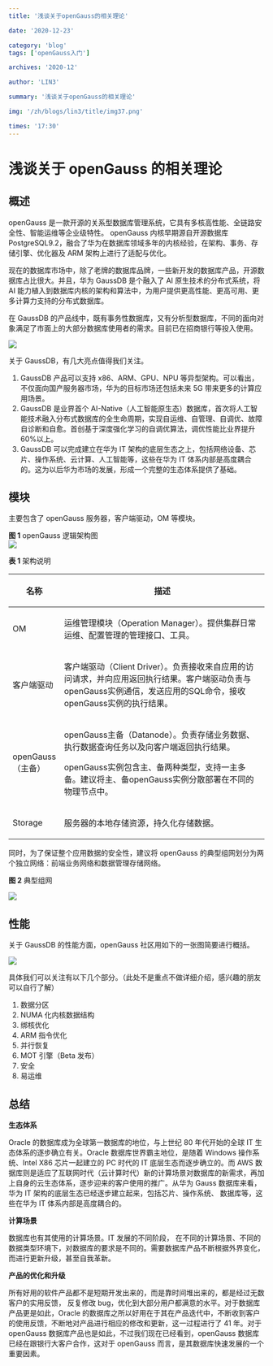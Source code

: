 ```yaml
---
title: '浅谈关于openGauss的相关理论'

date: '2020-12-23'

category: 'blog'
tags: ['openGauss入门']

archives: '2020-12'

author: 'LIN3'

summary: '浅谈关于openGauss的相关理论'

img: '/zh/blogs/lin3/title/img37.png'

times: '17:30'
---
```


# 浅谈关于 openGauss 的相关理论<a name="ZH-CN_TOPIC_0000001072922500"></a>

## 概述<a name="section9706131117298"></a>

openGauss 是一款开源的关系型数据库管理系统，它具有多核高性能、全链路安全性、智能运维等企业级特性。 openGauss 内核早期源自开源数据库 PostgreSQL9.2，融合了华为在数据库领域多年的内核经验，在架构、事务、存储引擎、优化器及 ARM 架构上进行了适配与优化。

现在的数据库市场中，除了老牌的数据库品牌，一些新开发的数据库产品，开源数据库占比很大。并且，华为 GaussDB 是个融入了 AI 原生技术的分布式系统，将 AI 能力植入到数据库内核的架构和算法中，为用户提供更高性能、更高可用、更多计算力支持的分布式数据库。

在 GaussDB 的产品线中，既有事务性数据库，又有分析型数据库，不同的面向对象满足了市面上的大部分数据库使用者的需求。目前已在招商银行等投入使用。

<img src='./figures/1.jpg'>

关于 GaussDB，有几大亮点值得我们关注。

1.  GaussDB 产品可以支持 x86、ARM、GPU、NPU 等异型架构。可以看出，不仅面向国产服务器市场，华为的目标市场还包括未来 5G 带来更多的计算应用场景。
2.  GaussDB 是业界首个 AI-Native（人工智能原生态）数据库，首次将人工智能技术融入分布式数据库的全生命周期，实现自运维、自管理、自调优、故障自诊断和自愈。首创基于深度强化学习的自调优算法，调优性能比业界提升 60%以上。
3.  GaussDB 可以完成建立在华为 IT 架构的底层生态之上，包括网络设备、芯片、操作系统、云计算、人工智能等，这些在华为 IT 体系内部是高度耦合的。这为以后华为市场的发展，形成一个完整的生态体系提供了基础。

## 模块<a name="section633601417374"></a>

主要包含了 openGauss 服务器，客户端驱动，OM 等模块。

**图 1** openGauss 逻辑架构图<a name="zh-cn_topic_0237080634_zh-cn_topic_0231764167_fig5205420191411"></a>  
<img src='./figures/openGauss逻辑架构图.png'>

**表 1** 架构说明

<a name="zh-cn_topic_0237080634_zh-cn_topic_0231764167_table5479978919151"></a>

<table><thead ><tr id="zh-cn_topic_0237080634_zh-cn_topic_0231764167_row4411284819151"><th class="cellrowborder"  width="14.469999999999999%" id="mcps1.2.3.1.1"><p id="zh-cn_topic_0237080634_zh-cn_topic_0231764167_p404366191511"><a name="zh-cn_topic_0237080634_zh-cn_topic_0231764167_p404366191511"></a><a name="zh-cn_topic_0237080634_zh-cn_topic_0231764167_p404366191511"></a>名称</p>
</th>
<th class="cellrowborder"  width="85.53%" id="mcps1.2.3.1.2"><p id="zh-cn_topic_0237080634_zh-cn_topic_0231764167_p7387596191511"><a name="zh-cn_topic_0237080634_zh-cn_topic_0231764167_p7387596191511"></a><a name="zh-cn_topic_0237080634_zh-cn_topic_0231764167_p7387596191511"></a>描述</p>
</th>
</tr>
</thead>
<tbody><tr id="zh-cn_topic_0237080634_zh-cn_topic_0231764167_row3200216592122"><td class="cellrowborder"  width="14.469999999999999%" headers="mcps1.2.3.1.1 "><p id="zh-cn_topic_0237080634_zh-cn_topic_0231764167_p1877290192147"><a name="zh-cn_topic_0237080634_zh-cn_topic_0231764167_p1877290192147"></a><a name="zh-cn_topic_0237080634_zh-cn_topic_0231764167_p1877290192147"></a>OM</p>
</td>
<td class="cellrowborder"  width="85.53%" headers="mcps1.2.3.1.2 "><p id="zh-cn_topic_0237080634_zh-cn_topic_0231764167_p4420997892147"><a name="zh-cn_topic_0237080634_zh-cn_topic_0231764167_p4420997892147"></a><a name="zh-cn_topic_0237080634_zh-cn_topic_0231764167_p4420997892147"></a>运维管理模块（Operation Manager）。提供集群日常运维、配置管理的管理接口、工具。</p>
</td>
</tr>
<tr id="zh-cn_topic_0237080634_zh-cn_topic_0231764167_row6476976919151"><td class="cellrowborder"  width="14.469999999999999%" headers="mcps1.2.3.1.1 "><p id="zh-cn_topic_0237080634_zh-cn_topic_0231764167_p11262944162914"><a name="zh-cn_topic_0237080634_zh-cn_topic_0231764167_p11262944162914"></a><a name="zh-cn_topic_0237080634_zh-cn_topic_0231764167_p11262944162914"></a>客户端驱动</p>
</td>
<td class="cellrowborder"  width="85.53%" headers="mcps1.2.3.1.2 "><p id="zh-cn_topic_0237080634_zh-cn_topic_0231764167_p23234897162914"><a name="zh-cn_topic_0237080634_zh-cn_topic_0231764167_p23234897162914"></a><a name="zh-cn_topic_0237080634_zh-cn_topic_0231764167_p23234897162914"></a>客户端驱动（Client Driver）。负责接收来自应用的访问请求，并向应用返回执行结果。客户端驱动负责与openGauss实例通信，发送应用的SQL命令，接收openGauss实例的执行结果。</p>
</td>
</tr>
<tr id="zh-cn_topic_0237080634_zh-cn_topic_0231764167_row5813821019151"><td class="cellrowborder"  width="14.469999999999999%" headers="mcps1.2.3.1.1 "><p id="zh-cn_topic_0237080634_zh-cn_topic_0231764167_p29314576162914"><a name="zh-cn_topic_0237080634_zh-cn_topic_0231764167_p29314576162914"></a><a name="zh-cn_topic_0237080634_zh-cn_topic_0231764167_p29314576162914"></a>openGauss（主备）</p>
</td>
<td class="cellrowborder"  width="85.53%" headers="mcps1.2.3.1.2 "><p id="zh-cn_topic_0237080634_zh-cn_topic_0231764167_p1933624014508"><a name="zh-cn_topic_0237080634_zh-cn_topic_0231764167_p1933624014508"></a><a name="zh-cn_topic_0237080634_zh-cn_topic_0231764167_p1933624014508"></a>openGauss主备（Datanode）。负责存储业务数据、执行数据查询任务以及向客户端返回执行结果。</p>
<p id="zh-cn_topic_0237080634_zh-cn_topic_0231764167_p56577630162914"><a name="zh-cn_topic_0237080634_zh-cn_topic_0231764167_p56577630162914"></a><a name="zh-cn_topic_0237080634_zh-cn_topic_0231764167_p56577630162914"></a>openGauss实例包含主、备两种类型，支持一主多备。建议将主、备openGauss实例分散部署在不同的物理节点中。</p>
</td>
</tr>
<tr id="zh-cn_topic_0237080634_zh-cn_topic_0231764167_row4354812919183"><td class="cellrowborder"  width="14.469999999999999%" headers="mcps1.2.3.1.1 "><p id="zh-cn_topic_0237080634_zh-cn_topic_0231764167_p553181019183"><a name="zh-cn_topic_0237080634_zh-cn_topic_0231764167_p553181019183"></a><a name="zh-cn_topic_0237080634_zh-cn_topic_0231764167_p553181019183"></a>Storage</p>
</td>
<td class="cellrowborder"  width="85.53%" headers="mcps1.2.3.1.2 "><p id="zh-cn_topic_0237080634_zh-cn_topic_0231764167_p64149272191943"><a name="zh-cn_topic_0237080634_zh-cn_topic_0231764167_p64149272191943"></a><a name="zh-cn_topic_0237080634_zh-cn_topic_0231764167_p64149272191943"></a>服务器的本地存储资源，持久化存储数据。</p>
</td>
</tr>
</tbody>
</table>

同时，为了保证整个应用数据的安全性，建议将 openGauss 的典型组网划分为两个独立网络：前端业务网络和数据管理存储网络。

**图 2** 典型组网<a name="zh-cn_concept_0238166305_fig7654172218145"></a>

<img src='./figures/zh-cn_image_0000001072923624.png'>

## 性能<a name="section128095188409"></a>

关于 GaussDB 的性能方面，openGauss 社区用如下的一张图简要进行概括。

<img src='./figures/2.png'>

具体我们可以关注有以下几个部分。（此处不是重点不做详细介绍，感兴趣的朋友可以自行了解）

1.  数据分区
2.  NUMA 化内核数据结构
3.  绑核优化
4.  ARM 指令优化
5.  并行恢复
6.  MOT 引擎（Beta 发布）
7.  安全
8.  易运维

## 总结<a name="section511015944018"></a>

**生态体系**

Oracle 的数据库成为全球第一数据库的地位，与上世纪 80 年代开始的全球 IT 生态体系的逐步确立有关。Oracle 数据库世界霸主地位，是随着 Windows 操作系统、Intel X86 芯片一起建立的 PC 时代的 IT 底层生态而逐步确立的。而 AWS 数据库则是适应了互联网时代（云计算时代）新的计算场景对数据库的新需求，再加上自身的云生态体系，逐步迎来的客户使用的推广。从华为 Gauss 数据库来看，华为 IT 架构的底层生态已经逐步建立起来，包括芯片、操作系统、 数据库等，这些在华为 IT 体系内部是高度耦合的。

**计算场景**

数据库也有其使用的计算场景。IT 发展的不同阶段， 在不同的计算场景、不同的数据类型环境下，对数据库的要求是不同的。需要数据库产品不断根据外界变化，而进行更新升级，甚至自我革新。

**产品的优化和升级**

所有好用的软件产品都不是短期开发出来的，而是靠时间堆出来的，都是经过无数客户的实用反馈， 反复修改 bug，优化到大部分用户都满意的水平。对于数据库产品更是如此，Oracle 的数据库之所以好用在于其在产品迭代中，不断收到客户的使用反馈，不断地对产品进行相应的修改和更新，这一过程进行了 41 年。对于 openGauss 数据库产品也是如此，不过我们现在已经看到，openGauss 数据库已经在跟银行大客户合作，这对于 openGauss 而言，是其数据库快速发展的一个重要因素。
